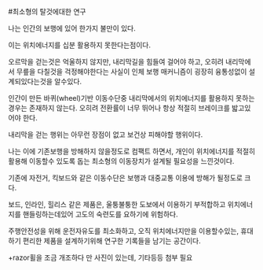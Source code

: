 #최소형의 탈것에대한 연구

나는 인간의 보행에 있어 한가지 불만이 있다.

이는 위치에너지를 십분 활용하지 못한다는점이다.

오르막을 걷는것은 억울하지 않지만, 내리막길을 힘들여 걸어야 하고, 오히려 내리막에서 무릎을 다칠것을 걱정해야한다는 사실이 인체 보행 매커니즘이 굉장히 융통성없이 설계되있다는것을 알수있다.

인간이 만든 바퀴(wheel)기반 이동수단중 내리막에서의 위치에너지를 활용하지 못하는경우는 존재하지 않는다. 오히려 전환률이 너무 뛰어나 항상 적절히 브레이크를 밟고있어야 한다.

내리막을 걷는 행위는 아무런 장점이 없고 보건상 피해야할 행위이다.

나는 이에 기존보행을 방해하지 않을정도로 컴팩트 하면서, 개인이 위치에너지를 적절히 활용해 이동할수 있도록 돕는 최소형의 이동장치가 설계될 필요성을 느낀것이다.

기존에 자전거, 킥보드와 같은 이동수단은 보행과 대중교통 이용에 방해가 될정도로 크다.

보드, 인라인, 힐리스 같은 제품은, 울퉁불퉁한 도보에서 이용하기 부적합하고 위치에너지를 핸들링하는데있어 고도의 숙련도를 요하기에 위험하다.

주행안전성을 위해 운전자유도를 최소화하고, 오직 위치에너지만을 이용할수있는, 휴대하기 편리한 제품을 설계하기위해 연구한 기록들을 남기는 공간이다.

+razor휠을 조금 개조하다 만 사진이 있는데, 기타등등 첨부 필요